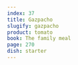 ```yaml
---
index: 37
title: Gazpacho
slugify: gazpacho
product: tomato
book: The family meal
page: 270
dish: starter
---
```

